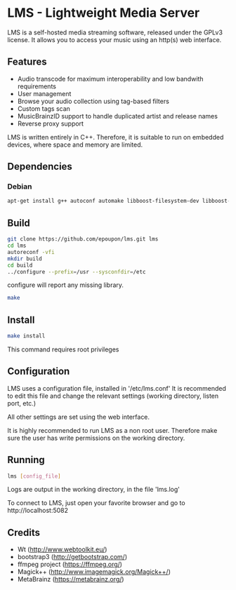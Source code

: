 # LMS - Lightweight Media Server

LMS is a self-hosted media streaming software, released under the GPLv3 license.
It allows you to access your music using an http(s) web interface.

## Features
 - Audio transcode for maximum interoperability and low bandwith requirements
 - User management
 - Browse your audio collection using tag-based filters
 - Custom tags scan
 - MusicBrainzID support to handle duplicated artist and release names
 - Reverse proxy support

LMS is written entirely in C++. Therefore, it is suitable to run on embedded devices, where space and memory are limited.

## Dependencies
### Debian

```sh
apt-get install g++ autoconf automake libboost-filesystem-dev libboost-system-dev libavcodec-dev libavutil-dev libavformat-dev libav-tools libwtdbosqlite-dev libwthttp-dev libwtdbo-dev libwt-dev libmagick++-dev libpstreams-dev libconfig++-dev libpstreams-dev ffmpeg libtag1-dev
```

## Build

```sh
git clone https://github.com/epoupon/lms.git lms
cd lms
autoreconf -vfi
mkdir build
cd build
../configure --prefix=/usr --sysconfdir=/etc
```
configure will report any missing library.

```sh
make
```

## Install

```sh
make install
```
This command requires root privileges

## Configuration
LMS uses a configuration file, installed in '/etc/lms.conf'
It is recommended to edit this file and change the relevant settings (working directory, listen port, etc.)

All other settings are set using the web interface.

It is highly recommended to run LMS as a non root user. Therefore make sure the user has write permissions on the working directory.

## Running
```sh
lms [config_file]
```
Logs are output in the working directory, in the file 'lms.log'

To connect to LMS, just open your favorite browser and go to http://localhost:5082

## Credits

- Wt (http://www.webtoolkit.eu/)
- bootstrap3 (http://getbootstrap.com/)
- ffmpeg project (https://ffmpeg.org/)
- Magick++ (http://www.imagemagick.org/Magick++/)
- MetaBrainz (https://metabrainz.org/)
